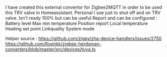    I have created this external convertor for Zigbee2MQTT in order to be used this TRV valve in Homeassistant.
   Personal I use just to shut off and on TRV valve.
    Isn't ready 100% but can be useful
    Report and can be configured :
     Battery level
     Max min temperature
     Position report
     Local temperature
     Heating set point 
     Linkquality
     System mode 
     
   Helper source : 
    https://github.com/zigpy/zha-device-handlers/issues/2750
    https://github.com/Koenkk/zigbee-herdsman-converters/blob/master/src/devices/tuya.ts
